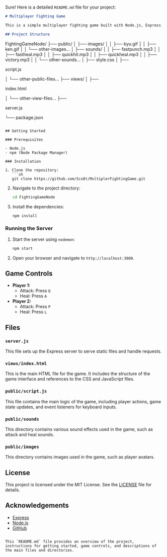Sure! Here is a detailed `README.md` file for your project:

```markdown
# Multiplayer Fighting Game

This is a simple multiplayer fighting game built with Node.js, Express, and vanilla JavaScript. The game allows two players to attack and heal each other until one player's health reaches zero. The game also includes sound effects for attacks and healing actions.

## Project Structure

```
FightingGameNode/
├── public/
│   ├── images/
│   │   ├── kyu.gif
│   │   ├── ken.gif
│   │   └── other-images...
│   ├── sounds/
│   │   ├── fastpunch.mp3
│   │   ├── fastheal.mp3
│   │   ├── quickhit.mp3
│   │   ├── quickheal.mp3
│   │   ├── victory.mp3
│   │   └── other-sounds...
│   ├── style.css
│   ├── 

script.js


│   └── other-public-files...
├── views/
│   ├── 

index.html


│   └── other-view-files...
├── 

server.js


└── package.json
```

## Getting Started

### Prerequisites

- Node.js
- npm (Node Package Manager)

### Installation

1. Clone the repository:
   ```sh
   git clone https://github.com/Sco8t/MultiplerFightingGame.git
   ```
2. Navigate to the project directory:
   ```sh
   cd FightingGameNode
   ```
3. Install the dependencies:
   ```sh
   npm install
   ```

### Running the Server

1. Start the server using `nodemon`:
   ```sh
   npm start
   ```
2. Open your browser and navigate to `http://localhost:3000`.

## Game Controls

- **Player 1:**
  - Attack: Press `Q`
  - Heal: Press `A`
- **Player 2:**
  - Attack: Press `P`
  - Heal: Press `L`

## Files

### `server.js`

This file sets up the Express server to serve static files and handle requests.

### `views/index.html`

This is the main HTML file for the game. It includes the structure of the game interface and references to the CSS and JavaScript files.

### `public/script.js`

This file contains the main logic of the game, including player actions, game state updates, and event listeners for keyboard inputs.

### `public/sounds`

This directory contains various sound effects used in the game, such as attack and heal sounds.

### `public/images`

This directory contains images used in the game, such as player avatars.

## License

This project is licensed under the MIT License. See the [LICENSE](LICENSE) file for details.

## Acknowledgements

- [Express](https://expressjs.com/)
- [Node.js](https://nodejs.org/)
- [GitHub](https://github.com/)

```

This `README.md` file provides an overview of the project, instructions for getting started, game controls, and descriptions of the main files and directories.
